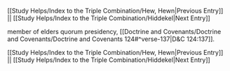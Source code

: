 [[Study Helps/Index to the Triple Combination/Hew, Hewn|Previous Entry]]  ||  [[Study Helps/Index to the Triple Combination/Hiddekel|Next Entry]]

 member of elders quorum presidency, [[Doctrine and Covenants/Doctrine and Covenants/Doctrine and Covenants 124#^verse-137|D&C 124:137]].

[[Study Helps/Index to the Triple Combination/Hew, Hewn|Previous Entry]]  ||  [[Study Helps/Index to the Triple Combination/Hiddekel|Next Entry]]